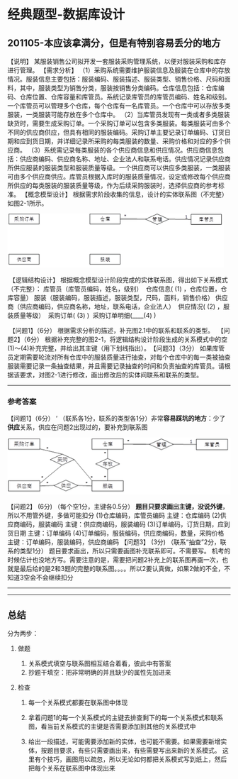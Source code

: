 # 经典题型-数据库设计

## 201105-本应该拿满分，但是有特别容易丢分的地方

【说明】
      某服装销售公司拟开发一套服装采购管理系统，以便对服装采购和库存进行管理。
    【需求分析】
       （1）采购系统需要维护服装信息及服装在仓库中的存放情况。服装信息主要包括：服装编码、服装描述、服装类型、销售价格、尺码和面料，其中，服装类型为销售分类，服装按销售分类编码。仓库信息包括：仓库编码、仓库位置、仓库容量和库管员。系统记录库管员的库管员编码、姓名和级别。一个库管员可以管理多个仓库，每个仓库有一名库管员。一个仓库中可以存放多类服装，一类服装可能存放在多个仓库中。
       （2）当库管员发现有一类或者多类服装缺货时，需要生成采购订单。一个采购订单可以包含多类服装。每类服装可由多个不同的供应商供应，但具有相同的服装编码。采购订单主要记录订单编码、订货日期和应到货日期，并详细记录所采购的每类服装的数量、采购价格和对应的多个供应商。
       （3）系统需记录每类服装的各个供应商信息和供应情况。供应商信息包括：供应商编码、供应商名称、地址、企业法人和联系电话。供应情况记录供应商所供应服装的服装类型和服装质量等级。一个供应商可以供应多类服装，一类服装可由多个供应商供应。库管员根据入库时的服装质量情况，设定或修改每个供应商所供应的每类服装的服装质量等级，作为后续采购服装时，选择供应商的参考标准。
    【概念模型设计】
      根据需求阶段收集的信息，设计的实体联系图（不完整）如图2-1所示。

![1972f5ca826a43f5b946d7494efca2f8_](../img/1972f5ca826a43f5b946d7494efca2f8_.png)

​    【逻辑结构设计】
​    根据概念模型设计阶段完成的实体联系图，得出如下关系模式（不完整）：
​    库管员（库管员编码，姓名，级别）
​    仓库信息( (1)  ，仓库位置，仓库容量）
​    服装（服装编码，服装描述，服装类型，尺码，面料，销售价格）
​    供应商（供应商编码，供应商名称，地址，联系电话，企业法人）
​    供应情况(  (2)  ，服装质量等级）
​    采购订单( (3)  )
​    采购订单明细(____(4)  )

​    【问题1】（6分）
​      根据需求分析的描述，补充图2.1中的联系和联系的类型。
​    【问题2】（6分）
​      根据补充完整的图2-1，将逻辑结构设计阶段生成的关系模式中的空(1)～(4)补充完整，并给出其主键（用下划线指出）。
​    【问题3】（3分）
​      如果库管员定期需要轮流对所有仓库中的服装质量进行抽查，对每个仓库中的每一类被抽查服装需要记录一条抽查结果，并且需要记录抽查的时间和负责抽查的库管员。请根据该要求，对图2-1进行修改，画出修改后的实体间联系和联系的类型。





---

### 参考答案

【问题1】（6分）  ‘
  （联系各1分，联系的类型各1分）非常**容易踩坑的地方**：少了**供应**关系，供应在问题2出现过的，要补充到联系图

![b2a2d2ad80224cc98c65de04ee3a7959_](../img/b2a2d2ad80224cc98c65de04ee3a7959_.png)

 【问题2】 (6分)
  （每个空1分，主键各0.5分） **题目只要求画出主键，没说外键**，所以不用管外键，多做可能扣分
  (1)仓库编码，库管员编码  主键：仓库编码
  (2)供应商编码，服装编码   主键：供应商编码，服装编码
  (3)订单编码，订货日期，应到货日期  主键：订单编码
  (4)订单编码，服装编码，供应商编码，数量，采购价格  主键：订单编码，服装编码，供应商编码
  【问题3】 (3分)
  （联系“抽查”2分，联系的类型1分） 题目要求画出，所以只需要画图补充联系即可。不需要写。 机考的时候估计也没地方写。需要注意的是，需要把问题2补充上的联系图再画一次，也就是最后给的是2和3题的完整的联系图。。。。所以2要认真做，如果2做的不全，不知道3空会不会继续扣分

---

---

## 总结

分为两步：

1. 做题

   1. 关系模式填空与联系图相互结合着看，彼此中有答案
   2. 抄题干填空：把非常明确的并且缺少的属性先加进来

2. 检查

   1. 每一个关系模式都要在联系图中体现

   2. 拿着问题1的每一个关系模式的主键去排查剩下的每一个关系模式和联系图，看当前关系模式的主键是否需要添加到其他的关系模式中
   3. 给出一段描述，可能需要添加新的实体，也可能不需要。如果需要新增实体，按题目要求，有些只需要画出来，有些需要写出来新的关系模式。 这里有个技巧，画图用以疏忽，所以无论如何都把关系模式写到纸上，然后把每个关系在联系图中体现出来

